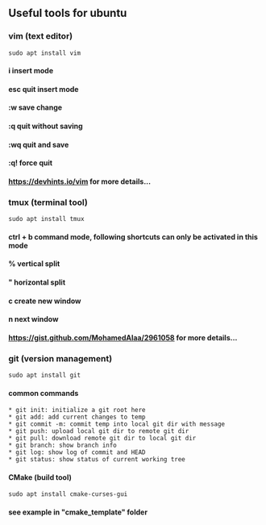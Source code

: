 ## Useful tools for ubuntu
### vim (text editor)
    sudo apt install vim
#### i    insert mode
#### esc  quit insert mode
#### :w   save change
#### :q   quit without saving
#### :wq  quit and save
#### :q!  force quit
#### https://devhints.io/vim for more details...

### tmux (terminal tool)
    sudo apt install tmux
#### ctrl + b command mode, following shortcuts can only be activated in this mode
#### % vertical split
#### " horizontal split
#### c create new window
#### n next window
#### https://gist.github.com/MohamedAlaa/2961058 for more details...

### git (version management)
    sudo apt install git
#### common commands
    * git init: initialize a git root here
    * git add: add current changes to temp
    * git commit -m: commit temp into local git dir with message
    * git push: upload local git dir to remote git dir
    * git pull: download remote git dir to local git dir
    * git branch: show branch info
    * git log: show log of commit and HEAD
    * git status: show status of current working tree
    
#### CMake (build tool)
    sudo apt install cmake-curses-gui
#### see example in "cmake_template" folder
    
